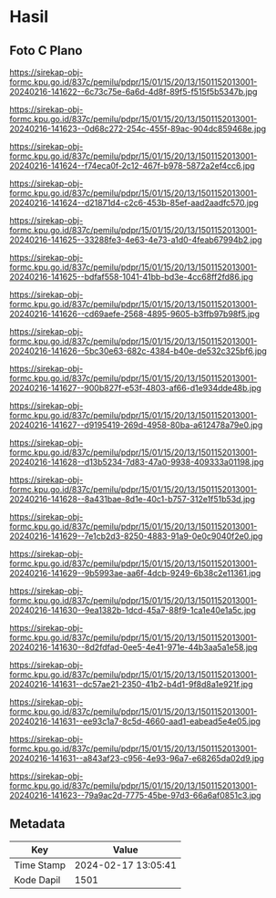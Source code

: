 # Hasil

## Foto C Plano

https://sirekap-obj-formc.kpu.go.id/837c/pemilu/pdpr/15/01/15/20/13/1501152013001-20240216-141622--6c73c75e-6a6d-4d8f-89f5-f515f5b5347b.jpg

https://sirekap-obj-formc.kpu.go.id/837c/pemilu/pdpr/15/01/15/20/13/1501152013001-20240216-141623--0d68c272-254c-455f-89ac-904dc859468e.jpg

https://sirekap-obj-formc.kpu.go.id/837c/pemilu/pdpr/15/01/15/20/13/1501152013001-20240216-141624--f74eca0f-2c12-467f-b978-5872a2ef4cc6.jpg

https://sirekap-obj-formc.kpu.go.id/837c/pemilu/pdpr/15/01/15/20/13/1501152013001-20240216-141624--d21871d4-c2c6-453b-85ef-aad2aadfc570.jpg

https://sirekap-obj-formc.kpu.go.id/837c/pemilu/pdpr/15/01/15/20/13/1501152013001-20240216-141625--33288fe3-4e63-4e73-a1d0-4feab67994b2.jpg

https://sirekap-obj-formc.kpu.go.id/837c/pemilu/pdpr/15/01/15/20/13/1501152013001-20240216-141625--bdfaf558-1041-41bb-bd3e-4cc68ff2fd86.jpg

https://sirekap-obj-formc.kpu.go.id/837c/pemilu/pdpr/15/01/15/20/13/1501152013001-20240216-141626--cd69aefe-2568-4895-9605-b3ffb97b98f5.jpg

https://sirekap-obj-formc.kpu.go.id/837c/pemilu/pdpr/15/01/15/20/13/1501152013001-20240216-141626--5bc30e63-682c-4384-b40e-de532c325bf6.jpg

https://sirekap-obj-formc.kpu.go.id/837c/pemilu/pdpr/15/01/15/20/13/1501152013001-20240216-141627--900b827f-e53f-4803-af66-d1e934dde48b.jpg

https://sirekap-obj-formc.kpu.go.id/837c/pemilu/pdpr/15/01/15/20/13/1501152013001-20240216-141627--d9195419-269d-4958-80ba-a612478a79e0.jpg

https://sirekap-obj-formc.kpu.go.id/837c/pemilu/pdpr/15/01/15/20/13/1501152013001-20240216-141628--d13b5234-7d83-47a0-9938-409333a01198.jpg

https://sirekap-obj-formc.kpu.go.id/837c/pemilu/pdpr/15/01/15/20/13/1501152013001-20240216-141628--8a431bae-8d1e-40c1-b757-312e1f51b53d.jpg

https://sirekap-obj-formc.kpu.go.id/837c/pemilu/pdpr/15/01/15/20/13/1501152013001-20240216-141629--7e1cb2d3-8250-4883-91a9-0e0c9040f2e0.jpg

https://sirekap-obj-formc.kpu.go.id/837c/pemilu/pdpr/15/01/15/20/13/1501152013001-20240216-141629--9b5993ae-aa6f-4dcb-9249-6b38c2e11361.jpg

https://sirekap-obj-formc.kpu.go.id/837c/pemilu/pdpr/15/01/15/20/13/1501152013001-20240216-141630--9ea1382b-1dcd-45a7-88f9-1ca1e40e1a5c.jpg

https://sirekap-obj-formc.kpu.go.id/837c/pemilu/pdpr/15/01/15/20/13/1501152013001-20240216-141630--8d2fdfad-0ee5-4e41-971e-44b3aa5a1e58.jpg

https://sirekap-obj-formc.kpu.go.id/837c/pemilu/pdpr/15/01/15/20/13/1501152013001-20240216-141631--dc57ae21-2350-41b2-b4d1-9f8d8a1e921f.jpg

https://sirekap-obj-formc.kpu.go.id/837c/pemilu/pdpr/15/01/15/20/13/1501152013001-20240216-141631--ee93c1a7-8c5d-4660-aad1-eabead5e4e05.jpg

https://sirekap-obj-formc.kpu.go.id/837c/pemilu/pdpr/15/01/15/20/13/1501152013001-20240216-141631--a843af23-c956-4e93-96a7-e68265da02d9.jpg

https://sirekap-obj-formc.kpu.go.id/837c/pemilu/pdpr/15/01/15/20/13/1501152013001-20240216-141623--79a9ac2d-7775-45be-97d3-66a6af0851c3.jpg


## Metadata

| Key        | Value               |
| ---------- | ------------------- |
| Time Stamp | 2024-02-17 13:05:41 |
| Kode Dapil | 1501                |



